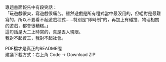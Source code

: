 專題書面報告中有段笑話：  
「玩遊戲很爽，寫遊戲很痛苦。雖然遊戲是所有程式當中最沒用的，但絕對是最難寫的，所以不要看不起遊戲程式……特別是”即時制”的，再加上有碰撞、物理相關的遊戲，都會很糟糕。」  
這句話是大二上時寫的，真是丟人現眼。  
我對不起資工，我對不起社會。

PDF檔才是真正的README喔  
建議下載方式：右上角 Code → Download ZIP

